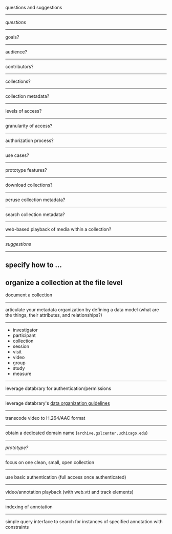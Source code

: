 questions and suggestions

---

*questions*

---

goals?

---

audience?

---

contributors?

---

collections?

---

collection metadata?

---

levels of access?

---

granularity of access?

---

authorization process?

---

use cases?

---

prototype features?

---

download collections?

---

peruse collection metadata?

---

search collection metadata?

---

web-based playback of media within a collection?

---

*suggestions*

---

specify how to ...
  ---

organize a collection at the file level
  ---

document a collection

---

articulate your metadata organization by defining a data model (what are the things, their attributes, and relationships?)

---

* investigator
* participant
* collection
* session
* visit
* video
* group
* study
* measure

---

leverage databrary for authentication/permissions

---

leverage databrary's [data organization guidelines](http://databrary.org/user-guide/contributing/organizing-your-data.html)

---

transcode video to H.264/AAC format

---

obtain a dedicated domain name (`archive.gslcenter.uchicago.edu`)

---

*prototype?*

---

focus on one clean, small, open collection

---

use basic authentication (full access once authenticated)

---

video/annotation playback (with web.vtt and track elements)

---

indexing of annotation

---

simple query interface to search for instances 
of specified annotation with constraints

